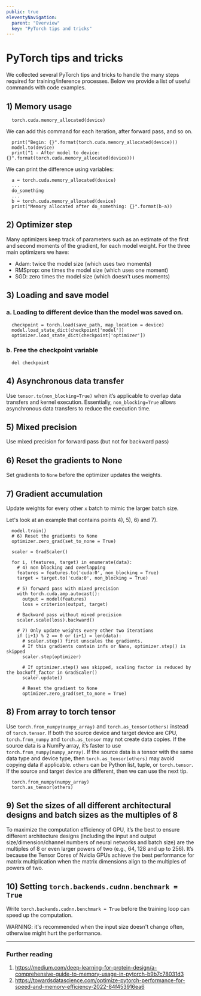 ```yaml
---
public: true
eleventyNavigation:
  parent: "Overview"
  key: "PyTorch tips and tricks"
---
```


# PyTorch tips and tricks

We collected several PyTorch tips and tricks to handle the many steps required for training/inference processes. Below we provide a list of useful commands
with code examples.

## 1) Memory usage 

~~~
  torch.cuda.memory_allocated(device)
~~~

We can add this command for each iteration, after forward pass, and so on.

~~~
  print("Begin: {}".format(torch.cuda.memory_allocated(device)))
  model.to(device)
  print("1 - After model to device: {}".format(torch.cuda.memory_allocated(device)))
~~~

We can print the difference using variables:

~~~
  a = torch.cuda.memory_allocated(device)
  ...
  do_something
  ...
  b = torch.cuda.memory_allocated(device)
  print("Memory allocated after do_something: {}".format(b-a))
~~~

## 2) Optimizer step 

Many optimizers keep track of parameters such as an estimate of the first and second moments of the gradient, for each model weight. For the 
three main optimizers we have:

* Adam: twice the model size (which uses two moments)
* RMSprop: one times the model size (which uses one moment)
* SGD: zero times the model size (which doesn't uses moments)

## 3) Loading and save model

### a.  Loading to different device than the model was saved on.

~~~
  checkpoint = torch.load(save_path, map_location = device)
  model.load_state_dict(checkpoint['model'])
  optimizer.load_state_dict(checkpoint['optimizer'])
~~~

### b. Free the checkpoint variable

~~~
  del checkpoint
~~~

## 4) Asynchronous data transfer

Use `tensor.to(non_blocking=True)` when it’s applicable to overlap data transfers and kernel execution. 
Essentially, `non_blocking=True` allows asynchronous data transfers to reduce the execution time.


## 5) Mixed precision

Use mixed precision for forward pass (but not for backward pass)

## 6) Reset the gradients to None

Set gradients to `None` before the optimizer updates the weights.

## 7) Gradient accumulation

Update weights for every other `x` batch to mimic the larger batch size.

Let's look at an example that contains points 4), 5), 6) and 7).

~~~
  model.train()
  # 6) Reset the gradients to None
  optimizer.zero_grad(set_to_none = True)
  
  scaler = GradScaler()
  
  for i, (features, target) in enumerate(data):
    # 4) non blocking and overlapping
    features = features.to('cuda:0', non_blocking = True)
    target = target.to('cuda:0', non_blocking = True)
    
    # 5) forward pass with mixed precision
    with torch.cuda.amp.autocast():
      output = model(features)
      loss = criterion(output, target)
      
    # Backward pass without mixed precision 
    scaler.scale(loss).backward()
    
    # 7) Only update weights every other two iterations
    if (i+1) % 2 == 0 or (i+1) = len(data):
      # scaler.step() first unscales the gradients.
      # If this gradients contain infs or Nans, optimizer.step() is skipped
      scaler.step(optimizer)
      
      # If optimizer.step() was skipped, scaling factor is reduced by the backoff_factor in GradScaler()
      scaler.update()
      
      # Reset the gradient to None
      optimizer.zero_grad(set_to_none = True)
~~~

## 8) From array to torch tensor

Use `torch.from_numpy(numpy_array)` and `torch.as_tensor(others)` instead of `torch.tensor`.
If both the source device and target device are CPU, `torch.from_numpy` and `torch.as_tensor` may not create data copies. 
If the source data is a NumPy array, it’s faster to use `torch.from_numpy(numpy_array)`. If the source data is a tensor with 
the same data type and device type, then `torch.as_tensor(others)` may avoid copying data if applicable. `others` can be Python list,
tuple, or `torch.tensor`. If the source and target device are different, then we can use the next tip.

~~~
  torch.from_numpy(numpy_array)
  torch.as_tensor(others)
~~~

## 9) Set the sizes of all different architectural designs and batch sizes as the multiples of 8

To maximize the computation efficiency of GPU, it’s the best to ensure different architecture designs (including the input and 
output size/dimension/channel numbers of neural networks and batch size) are the multiples of 8 or even larger powers of two 
(e.g., 64, 128 and up to 256). It’s because the Tensor Cores of Nvidia GPUs achieve the best performance for matrix multiplication 
when the matrix dimensions align to the multiples of powers of two. 

## 10) Setting `torch.backends.cudnn.benchmark = True`

Write `torch.backends.cudnn.benchmark = True` before the training loop can speed up the computation.

WARNING: it's recommended when the input size doesn't change often, otherwise might hurt the performance.

---


### Further reading

1. <https://medium.com/deep-learning-for-protein-design/a-comprehensive-guide-to-memory-usage-in-pytorch-b9b7c78031d3>
2. <https://towardsdatascience.com/optimize-pytorch-performance-for-speed-and-memory-efficiency-2022-84f453916ea6>
